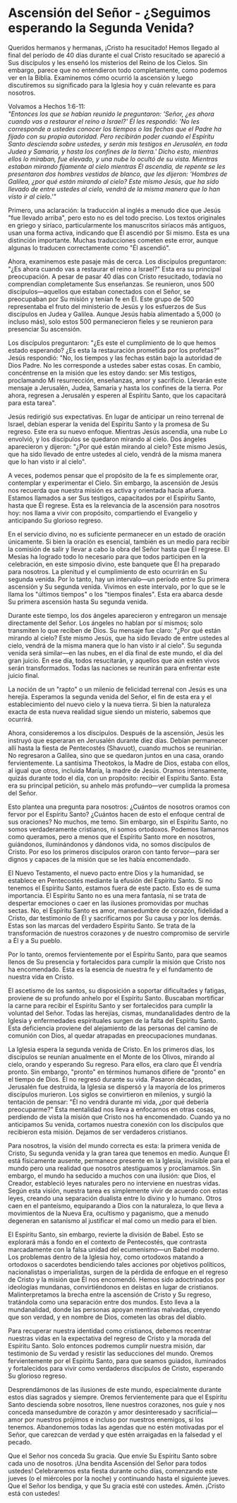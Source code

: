 # Ascensión del Señor - ¿Seguimos esperando la Segunda Venida?  

Queridos hermanos y hermanas, ¡Cristo ha resucitado! Hemos llegado al final del período de 40 días durante el cual Cristo resucitado se apareció a Sus discípulos y les enseñó los misterios del Reino de los Cielos. Sin embargo, parece que no entendieron todo completamente, como podemos ver en la Biblia. Examinemos cómo ocurrió la ascensión y luego discutiremos su significado para la Iglesia hoy y cuán relevante es para nosotros.

Volvamos a Hechos 1:6-11:  
*"Entonces los que se habían reunido le preguntaron: 'Señor, ¿es ahora cuando vas a restaurar el reino a Israel?' Él les respondió: 'No les corresponde a ustedes conocer los tiempos o las fechas que el Padre ha fijado con su propia autoridad. Pero recibirán poder cuando el Espíritu Santo descienda sobre ustedes, y serán mis testigos en Jerusalén, en toda Judea y Samaria, y hasta los confines de la tierra.' Dicho esto, mientras ellos lo miraban, fue elevado, y una nube lo ocultó de su vista. Mientras estaban mirando fijamente al cielo mientras Él ascendía, de repente se les presentaron dos hombres vestidos de blanco, que les dijeron: 'Hombres de Galilea, ¿por qué están mirando al cielo? Este mismo Jesús, que ha sido llevado de entre ustedes al cielo, vendrá de la misma manera que lo han visto ir al cielo.'"*

Primero, una aclaración: la traducción al inglés a menudo dice que Jesús "fue llevado arriba", pero esto no es del todo preciso. Los textos originales en griego y siríaco, particularmente los manuscritos siríacos más antiguos, usan una forma activa, indicando que Él ascendió por Sí mismo. Esta es una distinción importante. Muchas traducciones cometen este error, aunque algunas lo traducen correctamente como "Él ascendió".

Ahora, examinemos este pasaje más de cerca. Los discípulos preguntaron: "¿Es ahora cuando vas a restaurar el reino a Israel?" Esta era su principal preocupación. A pesar de pasar 40 días con Cristo resucitado, todavía no comprendían completamente Sus enseñanzas. Se reunieron, unos 500 discípulos—aquellos que estaban conectados con el Señor, se preocupaban por Su misión y tenían fe en Él. Este grupo de 500 representaba el fruto del ministerio de Jesús y los esfuerzos de Sus discípulos en Judea y Galilea. Aunque Jesús había alimentado a 5,000 (o incluso más), solo estos 500 permanecieron fieles y se reunieron para presenciar Su ascensión.

Los discípulos preguntaron: "¿Es este el cumplimiento de lo que hemos estado esperando? ¿Es esta la restauración prometida por los profetas?" Jesús respondió: "No, los tiempos y las fechas están bajo la autoridad de Dios Padre. No les corresponde a ustedes saber estas cosas. En cambio, concéntrense en la misión que les estoy dando: ser Mis testigos, proclamando Mi resurrección, enseñanzas, amor y sacrificio. Llevarán este mensaje a Jerusalén, Judea, Samaria y hasta los confines de la tierra. Por ahora, regresen a Jerusalén y esperen al Espíritu Santo, que los capacitará para esta tarea".

Jesús redirigió sus expectativas. En lugar de anticipar un reino terrenal de Israel, debían esperar la venida del Espíritu Santo y la promesa de Su regreso. Este era su nuevo enfoque. Mientras Jesús ascendía, una nube Lo envolvió, y los discípulos se quedaron mirando al cielo. Dos ángeles aparecieron y dijeron: "¿Por qué están mirando al cielo? Este mismo Jesús, que ha sido llevado de entre ustedes al cielo, vendrá de la misma manera que lo han visto ir al cielo".

A veces, podemos pensar que el propósito de la fe es simplemente orar, contemplar y experimentar el Cielo. Sin embargo, la ascensión de Jesús nos recuerda que nuestra misión es activa y orientada hacia afuera. Estamos llamados a ser Sus testigos, capacitados por el Espíritu Santo, hasta que Él regrese. Esta es la relevancia de la ascensión para nosotros hoy: nos llama a vivir con propósito, compartiendo el Evangelio y anticipando Su glorioso regreso.

En el servicio divino, no es suficiente permanecer en un estado de oración únicamente. Si bien la oración es esencial, también es un medio para recibir la comisión de salir y llevar a cabo la obra del Señor hasta que Él regrese. El Mesías ha logrado todo lo necesario para que todos participen en la celebración, en este simposio divino, este banquete que Él ha preparado para nosotros. La plenitud y el cumplimiento de esto ocurrirán en Su segunda venida. Por lo tanto, hay un intervalo—un período entre Su primera ascensión y Su segunda venida. Vivimos en este intervalo, por lo que se le llama los "últimos tiempos" o los "tiempos finales". Esta era abarca desde Su primera ascensión hasta Su segunda venida.

Durante este tiempo, los dos ángeles aparecieron y entregaron un mensaje directamente del Señor. Los ángeles no hablan por sí mismos; solo transmiten lo que reciben de Dios. Su mensaje fue claro: "¿Por qué están mirando al cielo? Este mismo Jesús, que ha sido llevado de entre ustedes al cielo, vendrá de la misma manera que lo han visto ir al cielo". Su segunda venida será similar—en las nubes, en el día final de este mundo, el día del gran juicio. En ese día, todos resucitarán, y aquellos que aún estén vivos serán transformados. Todas las naciones se reunirán para enfrentar este juicio final.

La noción de un "rapto" o un milenio de felicidad terrenal con Jesús es una herejía. Esperamos la segunda venida del Señor, el fin de esta era y el establecimiento del nuevo cielo y la nueva tierra. Si bien la naturaleza exacta de esta nueva realidad sigue siendo un misterio, sabemos que ocurrirá.

Ahora, consideremos a los discípulos. Después de la ascensión, Jesús les instruyó que esperaran en Jerusalén durante diez días. Debían permanecer allí hasta la fiesta de Pentecostés (Shavuot), cuando muchos se reunirían. No regresaron a Galilea, sino que se quedaron juntos en una casa, orando fervientemente. La santísima Theotokos, la Madre de Dios, estaba con ellos, al igual que otros, incluida María, la madre de Jesús. Oramos intensamente, quizás durante todo el día, con un propósito: recibir el Espíritu Santo. Esta era su principal petición, su anhelo más profundo—ver cumplida la promesa del Señor.

Esto plantea una pregunta para nosotros: ¿Cuántos de nosotros oramos con fervor por el Espíritu Santo? ¿Cuántos hacen de esto el enfoque central de sus oraciones? No muchos, me temo. Sin embargo, sin el Espíritu Santo, no somos verdaderamente cristianos, ni somos ortodoxos. Podemos llamarnos como queramos, pero a menos que el Espíritu Santo more en nosotros, guiándonos, iluminándonos y dándonos vida, no somos discípulos de Cristo. Por eso los primeros discípulos oraron con tanto fervor—para ser dignos y capaces de la misión que se les había encomendado.

El Nuevo Testamento, el nuevo pacto entre Dios y la humanidad, se establece en Pentecostés mediante la efusión del Espíritu Santo. Si no tenemos el Espíritu Santo, estamos fuera de este pacto. Esto es de suma importancia. El Espíritu Santo no es una mera fantasía, ni se trata de despertar emociones o caer en las ilusiones promovidas por muchas sectas. No, el Espíritu Santo es amor, mansedumbre de corazón, fidelidad a Cristo, dar testimonio de Él y sacrificarnos por Su causa y por los demás. Estas son las marcas del verdadero Espíritu Santo. Se trata de la transformación de nuestros corazones y de nuestro compromiso de servirle a Él y a Su pueblo.

Por lo tanto, oremos fervientemente por el Espíritu Santo, para que seamos llenos de Su presencia y fortalecidos para cumplir la misión que Cristo nos ha encomendado. Esta es la esencia de nuestra fe y el fundamento de nuestra vida en Cristo.

El ascetismo de los santos, su disposición a soportar dificultades y fatigas, proviene de su profundo anhelo por el Espíritu Santo. Buscaban mortificar la carne para recibir el Espíritu Santo y ser fortalecidos para cumplir la voluntad del Señor. Todas las herejías, cismas, mundanalidades dentro de la Iglesia y enfermedades espirituales surgen de la falta del Espíritu Santo. Esta deficiencia proviene del alejamiento de las personas del camino de comunión con Dios, al quedar atrapadas en preocupaciones mundanas.

La Iglesia espera la segunda venida de Cristo. En los primeros días, los discípulos se reunían anualmente en el Monte de los Olivos, mirando al cielo, orando y esperando Su regreso. Para ellos, era claro que Él vendría pronto. Sin embargo, "pronto" en términos humanos difiere de "pronto" en el tiempo de Dios. Él no regresó durante su vida. Pasaron décadas, Jerusalén fue destruida, la Iglesia se dispersó y la mayoría de los primeros discípulos murieron. Los siglos se convirtieron en milenios, y surgió la tentación de pensar: "Él no vendrá durante mi vida, ¿por qué debería preocuparme?" Esta mentalidad nos lleva a enfocarnos en otras cosas, perdiendo de vista la misión que Cristo nos ha encomendado. Cuando ya no anticipamos Su venida, cortamos nuestra conexión con los discípulos que recibieron esta misión. Dejamos de ser verdaderos cristianos.

Para nosotros, la visión del mundo correcta es esta: la primera venida de Cristo, Su segunda venida y la gran tarea que tenemos en medio. Aunque Él está físicamente ausente, permanece presente en la Iglesia, invisible para el mundo pero una realidad que nosotros atestiguamos y proclamamos. Sin embargo, el mundo ha seducido a muchos con una ilusión: que Dios, el Creador, estableció leyes naturales pero no interviene en nuestras vidas. Según esta visión, nuestra tarea es simplemente vivir de acuerdo con estas leyes, creando una separación dualista entre lo divino y lo humano. Otros caen en el panteísmo, equiparando a Dios con la naturaleza, lo que lleva a movimientos de la Nueva Era, ocultismo y paganismo, que a menudo degeneran en satanismo al justificar el mal como un medio para el bien.

El Espíritu Santo, sin embargo, revierte la división de Babel. Esto se explorará más a fondo en el contexto de Pentecostés, que contrasta marcadamente con la falsa unidad del ecumenismo—un Babel moderno. Los problemas dentro de la Iglesia hoy, como ortodoxos matando a ortodoxos o sacerdotes bendiciendo tales acciones por objetivos políticos, nacionalistas o imperialistas, surgen de la pérdida de enfoque en el regreso de Cristo y la misión que Él nos encomendó. Hemos sido adoctrinados por ideologías mundanas, convirtiéndonos en deístas en lugar de cristianos. Malinterpretamos la brecha entre la ascensión de Cristo y Su regreso, tratándola como una separación entre dos mundos. Esto lleva a la mundanalidad, donde las personas apoyan mentiras malvadas, creyendo que son verdad, y en nombre de Dios, cometen las obras del diablo.

Para recuperar nuestra identidad como cristianos, debemos recentrar nuestras vidas en la expectativa del regreso de Cristo y la morada del Espíritu Santo. Solo entonces podremos cumplir nuestra misión, dar testimonio de Su verdad y resistir las seducciones del mundo. Oremos fervientemente por el Espíritu Santo, para que seamos guiados, iluminados y fortalecidos para vivir como verdaderos discípulos de Cristo, esperando Su glorioso regreso.

Desprendámonos de las ilusiones de este mundo, especialmente durante estos días sagrados y siempre. Oremos fervientemente para que el Espíritu Santo descienda sobre nosotros, llene nuestros corazones, nos guíe y nos conceda mansedumbre de corazón y amor desinteresado y sacrificial—amor por nuestros prójimos e incluso por nuestros enemigos, si los tenemos. Abandonemos todas las agendas que no estén motivadas por el Señor, que carezcan de verdad y que estén arraigadas en la falsedad y el pecado.

Que el Señor nos conceda Su gracia. Que envíe Su Espíritu Santo sobre cada uno de nosotros. ¡Una bendita Ascensión del Señor para todos ustedes! Celebraremos esta fiesta durante ocho días, comenzando este jueves (o el miércoles por la noche) y continuando hasta el siguiente jueves. Que el Señor los bendiga, y que Su gracia esté con ustedes. Amén. ¡Cristo está con ustedes!


